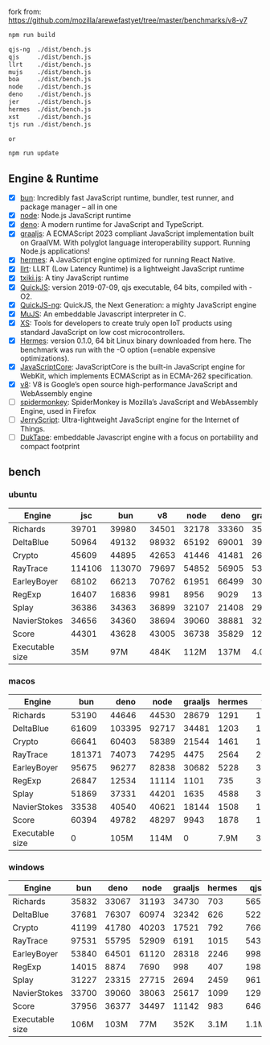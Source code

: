 fork from: https://github.com/mozilla/arewefastyet/tree/master/benchmarks/v8-v7

```bash
npm run build

qjs-ng  ./dist/bench.js
qjs     ./dist/bench.js
llrt    ./dist/bench.js
mujs    ./dist/bench.js
boa     ./dist/bench.js
node    ./dist/bench.js
deno    ./dist/bench.js
jer     ./dist/bench.js
hermes  ./dist/bench.js
xst     ./dist/bench.js
tjs run ./dist/bench.js

or

npm run update
```

## Engine & Runtime

- [x] [bun](https://github.com/oven-sh/bun): Incredibly fast JavaScript runtime, bundler, test runner, and package manager – all in one
- [x] [node](https://github.com/nodejs/node): Node.js JavaScript runtime
- [x] [deno](https://github.com/denoland/deno): A modern runtime for JavaScript and TypeScript.
- [x] [graaljs](https://github.com/oracle/graaljs): A ECMAScript 2023 compliant JavaScript implementation built on GraalVM. With polyglot language interoperability support. Running Node.js applications!
- [x] [hermes](https://github.com/facebook/hermes): A JavaScript engine optimized for running React Native.
- [x] [llrt](https://github.com/awslabs/llrt): LLRT (Low Latency Runtime) is a lightweight JavaScript runtime
- [x] [txiki.js](https://github.com/saghul/txiki.js): A tiny JavaScript runtime
- [x] [QuickJS](https://bellard.org/quickjs/): version 2019-07-09, qjs executable, 64 bits, compiled with -O2.
- [x] [QuickJS-ng](https://github.com/quickjs-ng/quickjs): QuickJS, the Next Generation: a mighty JavaScript engine
- [x] [MuJS](https://github.com/ccxvii/mujs): An embeddable Javascript interpreter in C.
- [x] [XS](https://github.com/Moddable-OpenSource/moddable): Tools for developers to create truly open IoT products using standard JavaScript on low cost microcontrollers.
- [x] [Hermes](https://github.com/facebook/hermes): version 0.1.0, 64 bit Linux binary downloaded from here. The benchmark was run with the -O option (=enable expensive optimizations).
- [x] [JavaScriptCore](https://github.com/WebKit/webkit/tree/main/Source/JavaScriptCore): JavaScriptCore is the built-in JavaScript engine for WebKit, which implements ​ECMAScript as in ​ECMA-262 specification.
- [x] [v8](https://v8.dev/): V8 is Google’s open source high-performance JavaScript and WebAssembly engine
- [ ] [spidermonkey](https://spidermonkey.dev/): SpiderMonkey is Mozilla’s JavaScript and WebAssembly Engine, used in Firefox
- [ ] [JerryScript](https://github.com/jerryscript-project/jerryscript): Ultra-lightweight JavaScript engine for the Internet of Things.
- [ ] [DukTape](https://github.com/svaarala/duktape): embeddable Javascript engine with a focus on portability and compact footprint
## bench

### ubuntu
| Engine | jsc | bun | v8 | node | deno | graaljs | hermes | llrt | tjs | qjs | qjs(ng) | mujs | xst | boa |
| --- | --- | --- | --- | --- | --- | --- | --- | --- | --- | --- | --- | --- | --- | --- |
| Richards | 39701 | 39980 | 34501 | 32178 | 33360 | 35669 | 1114 | 748 | 720 | 696 | 708 | 221 | 87.6 | 47.6 |
| DeltaBlue | 50964 | 49132 | 98932 | 65192 | 69001 | 39010 | 1039 | 695 | 693 | 668 | 688 | 315 | 157 | 45.5 |
| Crypto | 45609 | 44895 | 42653 | 41446 | 41481 | 26572 | 1360 | 798 | 600 | 766 | 607 | 177 | 280 | 55.4 |
| RayTrace | 114106 | 113070 | 79697 | 54852 | 56905 | 5309 | 1553 | 1210 | 1130 | 953 | 1038 | 344 | 463 | 143 |
| EarleyBoyer | 68102 | 66213 | 70762 | 61951 | 66499 | 30686 | 3323 | 1974 | 1735 | 1380 | 1432 | 427 | 330 | 140 |
| RegExp | 16407 | 16836 | 9981 | 8956 | 9029 | 1305 | 542 | 191 | 241 | 239 | 232 | 191 | 70.4 | 43.4 |
| Splay | 36386 | 34363 | 36899 | 32107 | 21408 | 2980 | 3203 | 1704 | 1775 | 1643 | 1586 | 743 | 376 | 165 |
| NavierStokes | 34656 | 34360 | 38694 | 39060 | 38881 | 32912 | 1846 | 1511 | 1044 | 1345 | 1019 | 456 | 761 | 124 |
| Score | 44301 | 43628 | 43005 | 36738 | 35829 | 12908 | 1503 | 915 | 846 | 840 | 798 | 323 | 242 | 82.4 |
| Executable size | 35M | 97M | 484K | 112M | 137M | 4.0K | 36M | 8.2M | 5.2M | 1.1M | 1.3M | 408K | 2.1M | 27M |
### macos
| Engine | bun | deno | node | graaljs | hermes | tjs | qjs(ng) | qjs | llrt | mujs | xst |
| --- | --- | --- | --- | --- | --- | --- | --- | --- | --- | --- | --- |
| Richards | 53190 | 44646 | 44530 | 28679 | 1291 | 1319 | 1069 | 858 | 799 | 384 | 102 |
| DeltaBlue | 61609 | 103395 | 92717 | 34481 | 1203 | 1289 | 996 | 927 | 837 | 565 | 181 |
| Crypto | 66641 | 60403 | 58389 | 21544 | 1461 | 1174 | 1101 | 1155 | 669 | 291 | 333 |
| RayTrace | 181371 | 74073 | 74295 | 4475 | 2564 | 2060 | 1456 | 1179 | 1190 | 925 | 599 |
| EarleyBoyer | 95675 | 96277 | 82838 | 30682 | 5228 | 3192 | 2442 | 2194 | 1992 | 1055 | 412 |
| RegExp | 26847 | 12534 | 11114 | 1101 | 735 | 306 | 275 | 257 | 137 | 338 | 194 |
| Splay | 51869 | 37331 | 44201 | 1635 | 4588 | 3509 | 2371 | 1854 | 1638 | 1157 | 391 |
| NavierStokes | 33538 | 40540 | 40621 | 18144 | 1508 | 1974 | 2136 | 2096 | 938 | 774 | 864 |
| Score | 60394 | 49782 | 48297 | 9943 | 1878 | 1515 | 1246 | 1114 | 829 | 608 | 316 |
| Executable size | 0 | 105M | 114M | 0 | 7.9M | 3.6M | 1.0M | 920K | 8.2M | 432K | 1.6M |
### windows
| Engine | bun | deno | node | graaljs | hermes | qjs | llrt | tjs | mujs | boa | qjs(ng) |
| --- | --- | --- | --- | --- | --- | --- | --- | --- | --- | --- | --- |
| Richards | 35832 | 33067 | 31193 | 34730 | 703 | 565 | 503 | 438 | 226 | 36.3 | 438 |
| DeltaBlue | 37681 | 76307 | 60974 | 32342 | 626 | 522 | 452 | 410 | 331 | 34.3 | 396 |
| Crypto | 41199 | 41780 | 40203 | 17521 | 792 | 766 | 508 | 380 | 183 | 49.5 | 392 |
| RayTrace | 97531 | 55795 | 52909 | 6191 | 1015 | 543 | 679 | 725 | 441 | 110 | 589 |
| EarleyBoyer | 53840 | 64501 | 61120 | 28318 | 2246 | 998 | 1098 | 1163 | 551 | 103 | 0 |
| RegExp | 14015 | 8874 | 7690 | 998 | 407 | 198 | 194 | 212 | 198 | 38.5 | 187 |
| Splay | 31227 | 23315 | 27715 | 2694 | 2459 | 961 | 1089 | 1376 | 1156 | 121 | 962 |
| NavierStokes | 33700 | 39060 | 38063 | 25617 | 1099 | 1299 | 1100 | 686 | 485 | 111 | 701 |
| Score | 37956 | 36377 | 34497 | 11142 | 983 | 646 | 613 | 572 | 372 | 66 | 0 |
| Executable size | 106M | 103M | 77M | 352K | 3.1M | 1.1M | 9.0M | 5.8M | 660K | 27M | 1.8M |
